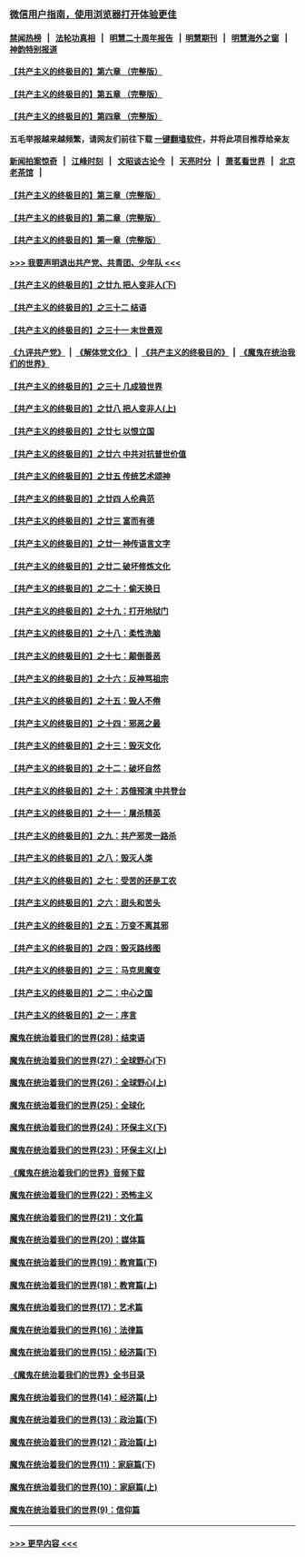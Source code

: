 ### [微信用户指南，使用浏览器打开体验更佳](https://github.com/gfw-breaker/banned-news1/blob/master/indexes/wechat-guide.md?t=0)
#### [禁闻热榜](热点新闻.md?t=0)  &nbsp;&nbsp;|&nbsp;&nbsp; [法轮功真相](https://github.com/gfw-breaker/truth/blob/master/README.md?t=0) &nbsp;&nbsp;|&nbsp;&nbsp; [明慧二十周年报告](https://github.com/gfw-breaker/mh-reports/blob/master/README.md?t=0) &nbsp;&nbsp;|&nbsp;&nbsp;[明慧期刊](https://github.com/gfw-breaker/mh-qikan) &nbsp;&nbsp;|&nbsp;&nbsp; [明慧海外之窗](https://github.com/gfw-breaker/mh-news/blob/master/README.md?t=0) &nbsp;&nbsp;|&nbsp;&nbsp; [神韵特别报道](https://github.com/gfw-breaker/mh-news/blob/master/shenyun.md?t=0)
#### [【共产主义的终极目的】第六章 （完整版）](../pages/nsc422/n11428913.md?t=02100933) 
#### [【共产主义的终极目的】第五章 （完整版）](../pages/nsc422/n11428912.md?t=02100933) 
#### [【共产主义的终极目的】第四章 （完整版）](../pages/nsc422/n11428907.md?t=02100933) 
#### 五毛举报越来越频繁，请网友们前往下载 [一键翻墙软件](https://github.com/gfw-breaker/ssr-accounts)，并将此项目推荐给亲友
#### [新闻拍案惊奇](https://github.com/gfw-breaker/banned-news1/blob/master/pages/link4.md) &nbsp;&nbsp;|&nbsp;&nbsp; [江峰时刻](https://github.com/gfw-breaker/banned-news1/blob/master/pages/link4.md) &nbsp;&nbsp;|&nbsp;&nbsp; [文昭谈古论今](https://github.com/gfw-breaker/banned-news1/blob/master/pages/link4.md) &nbsp;&nbsp;|&nbsp;&nbsp; [天亮时分](https://github.com/gfw-breaker/banned-news1/blob/master/pages/link4.md) &nbsp;&nbsp;|&nbsp;&nbsp; [萧茗看世界](https://github.com/gfw-breaker/banned-news1/blob/master/pages/link4.md) &nbsp;&nbsp;|&nbsp;&nbsp; [北京老茶馆](https://github.com/gfw-breaker/banned-news1/blob/master/pages/link4.md) &nbsp;&nbsp;|&nbsp;&nbsp; 
#### [【共产主义的终极目的】第三章（完整版）](../pages/nsc422/n11428848.md?t=02100933) 
#### [【共产主义的终极目的】第二章（完整版）](../pages/nsc422/n11428831.md?t=02100933) 
#### [【共产主义的终极目的】第一章（完整版）](../pages/nsc422/n11417651.md?t=02100933) 
#### [>>> 我要声明退出共产党、共青团、少年队 <<<](https://github.com/begood0513/goodnews/blob/master/quit/letter.md) 
#### [【共产主义的终极目的】之廿九 把人变非人(下)](../pages/nsc422/n11344140.md?t=02100933) 
#### [【共产主义的终极目的】之三十二 结语](../pages/nsc422/n11360535.md?t=02100933) 
#### [【共产主义的终极目的】之三十一 末世景观](../pages/nsc422/n11351129.md?t=02100933) 
#### [《九评共产党》](https://github.com/begood0513/9ping.md/blob/master/README.md) &nbsp;|&nbsp; [《解体党文化》](../../../../jtdwh.md/blob/master/README.md)  &nbsp;|&nbsp; [《共产主义的终极目的》](../../../../gczydzjmd.md/blob/master/README.md) &nbsp;|&nbsp; [《魔鬼在统治我们的世界》](../../../../mgztzwmdsj.md/blob/master/README.md) 
#### [【共产主义的终极目的】之三十 几成狼世界](../pages/nsc422/n11348280.md?t=02100933) 
#### [【共产主义的终极目的】之廿八 把人变非人(上)](../pages/nsc422/n11340492.md?t=02100933) 
#### [【共产主义的终极目的】之廿七 以恨立国](../pages/nsc422/n11336944.md?t=02100933) 
#### [【共产主义的终极目的】之廿六 中共对抗普世价值](../pages/nsc422/n11324785.md?t=02100933) 
#### [【共产主义的终极目的】之廿五 传统艺术颂神](../pages/nsc422/n11296396.md?t=02100933) 
#### [【共产主义的终极目的】之廿四 人伦典范](../pages/nsc422/n11296397.md?t=02100933) 
#### [【共产主义的终极目的】之廿三 富而有德](../pages/nsc422/n11283598.md?t=02100933) 
#### [【共产主义的终极目的】之廿一 神传语言文字](../pages/nsc422/n11263265.md?t=02100933) 
#### [【共产主义的终极目的】之廿二 破坏修炼文化](../pages/nsc422/n11245728.md?t=02100933) 
#### [【共产主义的终极目的】之二十：偷天换日](../pages/nsc422/n11238846.md?t=02100933) 
#### [【共产主义的终极目的】之十九：打开地狱门](../pages/nsc422/n11206376.md?t=02100933) 
#### [【共产主义的终极目的】之十八：柔性洗脑](../pages/nsc422/n11199994.md?t=02100933) 
#### [【共产主义的终极目的】之十七：颠倒善恶](../pages/nsc422/n11179782.md?t=02100933) 
#### [【共产主义的终极目的】之十六：反神骂祖宗](../pages/nsc422/n11166798.md?t=02100933) 
#### [【共产主义的终极目的】之十五：毁人不倦](../pages/nsc422/n11166792.md?t=02100933) 
#### [【共产主义的终极目的】之十四：邪恶之最](../pages/nsc422/n11150249.md?t=02100933) 
#### [【共产主义的终极目的】之十三：毁灭文化](../pages/nsc422/n11135227.md?t=02100933) 
#### [【共产主义的终极目的】之十二：破坏自然](../pages/nsc422/n11135214.md?t=02100933) 
#### [【共产主义的终极目的】之十：苏俄预演 中共登台](../pages/nsc422/n11118424.md?t=02100933) 
#### [【共产主义的终极目的】之十一：屠杀精英](../pages/nsc422/n11118442.md?t=02100933) 
#### [【共产主义的终极目的】之九：共产邪灵一路杀](../pages/nsc422/n11114139.md?t=02100933) 
#### [【共产主义的终极目的】之八：毁灭人类](../pages/nsc422/n11108503.md?t=02100933) 
#### [【共产主义的终极目的】之七：受苦的还是工农](../pages/nsc422/n11101809.md?t=02100933) 
#### [【共产主义的终极目的】之六：甜头和苦头](../pages/nsc422/n11096971.md?t=02100933) 
#### [【共产主义的终极目的】之五：万变不离其邪](../pages/nsc422/n11091285.md?t=02100933) 
#### [【共产主义的终极目的】之四：毁灭路线图](../pages/nsc422/n11086284.md?t=02100933) 
#### [【共产主义的终极目的】之三：马克思魔变](../pages/nsc422/n11061941.md?t=02100933) 
#### [【共产主义的终极目的】之二：中心之国](../pages/nsc422/n11047728.md?t=02100933) 
#### [【共产主义的终极目的】之一：序言](../pages/nsc422/n11086077.md?t=02100933) 
#### [魔鬼在统治着我们的世界(28)：结束语](../pages/nsc422/n10936246.md?t=02100933) 
#### [魔鬼在统治着我们的世界(27)：全球野心(下)](../pages/nsc422/n10928319.md?t=02100933) 
#### [魔鬼在统治着我们的世界(26)：全球野心(上)](../pages/nsc422/n10900318.md?t=02100933) 
#### [魔鬼在统治着我们的世界(25)：全球化](../pages/nsc422/n10788205.md?t=02100933) 
#### [魔鬼在统治着我们的世界(24)：环保主义(下)](../pages/nsc422/n10695307.md?t=02100933) 
#### [魔鬼在统治着我们的世界(23)：环保主义(上)](../pages/nsc422/n10688613.md?t=02100933) 
#### [《魔鬼在统治着我们的世界》音频下载](../pages/nsc422/n10635553.md?t=02100933) 
#### [魔鬼在统治着我们的世界(22)：恐怖主义](../pages/nsc422/n10614727.md?t=02100933) 
#### [魔鬼在统治着我们的世界(21)：文化篇](../pages/nsc422/n10597706.md?t=02100933) 
#### [魔鬼在统治着我们的世界(20)：媒体篇](../pages/nsc422/n10586579.md?t=02100933) 
#### [魔鬼在统治着我们的世界(19)：教育篇(下)](../pages/nsc422/n10564808.md?t=02100933) 
#### [魔鬼在统治着我们的世界(18)：教育篇(上)](../pages/nsc422/n10526970.md?t=02100933) 
#### [魔鬼在统治着我们的世界(17)：艺术篇](../pages/nsc422/n10499093.md?t=02100933) 
#### [魔鬼在统治着我们的世界(16)：法律篇](../pages/nsc422/n10485969.md?t=02100933) 
#### [魔鬼在统治着我们的世界(15)：经济篇(下)](../pages/nsc422/n10469975.md?t=02100933) 
#### [《魔鬼在统治着我们的世界》全书目录](../pages/nsc422/n10464261.md?t=02100933) 
#### [魔鬼在统治着我们的世界(14)：经济篇(上)](../pages/nsc422/n10457370.md?t=02100933) 
#### [魔鬼在统治着我们的世界(13)：政治篇(下)](../pages/nsc422/n10448270.md?t=02100933) 
#### [魔鬼在统治着我们的世界(12)：政治篇(上)](../pages/nsc422/n10444576.md?t=02100933) 
#### [魔鬼在统治着我们的世界(11)：家庭篇(下)](../pages/nsc422/n10440961.md?t=02100933) 
#### [魔鬼在统治着我们的世界(10)：家庭篇(上)](../pages/nsc422/n10435448.md?t=02100933) 
#### [魔鬼在统治着我们的世界(9)：信仰篇](../pages/nsc422/n10432159.md?t=02100933) 

----
#### [ >>> 更早内容 <<< ](../indexes/nsc422-earlier.md)
